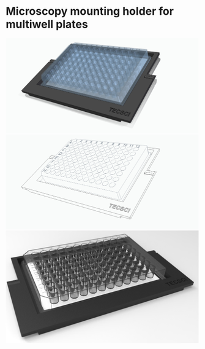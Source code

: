 # Microscopy mounting holder for multiwell plates

![](/figures/2.jpg)
![](/figures/3.jpg)
![](/figures/4.jpg)
